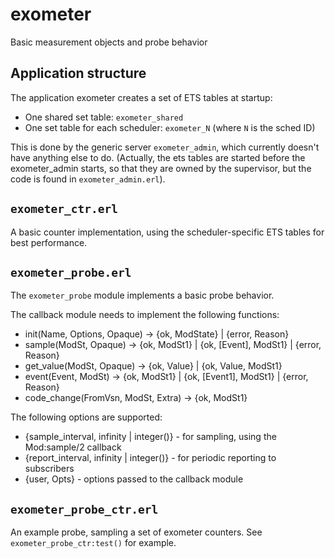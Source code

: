 exometer
========

Basic measurement objects and probe behavior

## Application structure

The application exometer creates a set of ETS tables at startup:

* One shared set table: `exometer_shared`
* One set table for each scheduler: `exometer_N` (where `N` is the sched ID)

This is done by the generic server `exometer_admin`, which currently doesn't
have anything else to do. (Actually, the ets tables are started before
the exometer_admin starts, so that they are owned by the supervisor,
but the code is found in `exometer_admin.erl`).


## `exometer_ctr.erl`

A basic counter implementation, using the scheduler-specific ETS tables for best performance.

## `exometer_probe.erl`

The `exometer_probe` module implements a basic probe behavior.

The callback module needs to implement the following functions:

* init(Name, Options, Opaque) -> {ok, ModState} | {error, Reason}
* sample(ModSt, Opaque) -> {ok, ModSt1} | {ok, [Event], ModSt1} | {error, Reason}
* get_value(ModSt, Opaque) -> {ok, Value} | {ok, Value, ModSt1}
* event(Event, ModSt) -> {ok, ModSt1} | {ok, [Event1], ModSt1} | {error, Reason}
* code_change(FromVsn, ModSt, Extra) -> {ok, ModSt1}

The following options are supported:

* {sample_interval, infinity | integer()} - for sampling, using the Mod:sample/2 callback
* {report_interval, infinity | integer()} - for periodic reporting to subscribers
* {user, Opts} - options passed to the callback module

## `exometer_probe_ctr.erl`

An example probe, sampling a set of exometer counters. See `exometer_probe_ctr:test()` for example.
